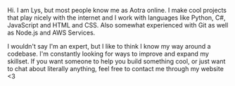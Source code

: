 Hi. I am Lys, but most people know me as Aotra online. I make cool projects that play nicely with the internet and I work with languages like Python, C#, JavaScript and HTML and CSS. Also somewhat experienced with Git as well as Node.js and AWS Services.

I wouldn't say I'm an expert, but I like to think I know my way around a codebase. I'm constantly looking for ways to improve and expand my skillset. If you want someone to help you build something cool, or just want to chat about literally anything, feel free to contact me through my website <3
